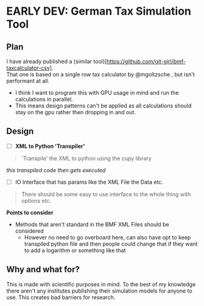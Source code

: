 # EARLY DEV: German Tax Simulation Tool 

## Plan 

I have already published a (similar tool)[https://github.com/git-girl/bmf-taxcalculator-csv].  
That one is based on a single row tax calculator by @mgoltzsche , but isn't performant at all.

- I think I want to program this with GPU usage in mind and run the calculations in parallel. 
- This means design patterns can't be applied as all calculations should stay on the gpu rather 
  then dropping in and out. 

## Design 

- [ ] **XML to Python 'Transpiler'**
> 'Transpile' the XML to python using the cupy library 

_this transpiled code then gets executed_

- [ ] IO Interface that has params like the XML File the Data etc. 
> There should be some easy to use interface to the whole thing with options etc.

**Points to consider** 
- Methods that aren't standard in the BMF XML Files should be considered 
  - However no need to go overboard here, can also have opt to keep transpiled 
    python file and then people could change that if they want to add a logarithm 
    or something like that

## Why and what for? 

This is made with scientific purposes in mind. To the best of my knowledge there 
aren't any institutes publishing their simulation models for anyone to use. 
This creates bad barriers for research.

